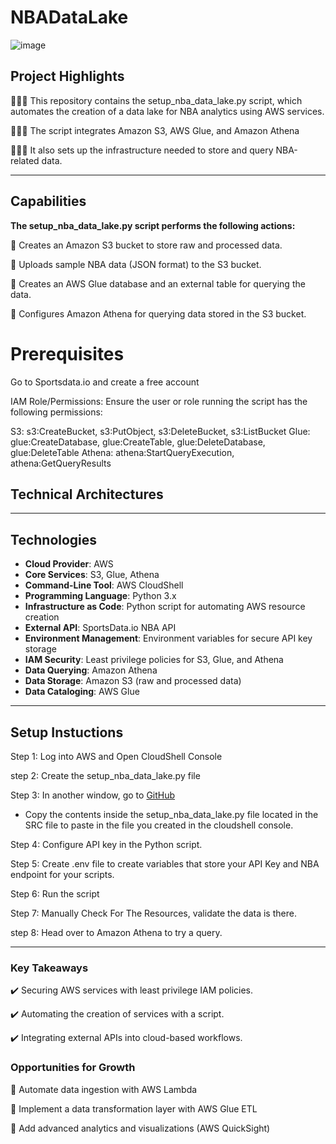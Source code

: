 # NBADataLake
![image](https://github.com/user-attachments/assets/da946492-8d8a-438e-8d3b-e3a00e43ad9f)

## **Project Highlights**
⛹🏾‍♀️ This repository contains the setup_nba_data_lake.py script, which automates the creation of a data lake for NBA analytics using AWS services. 

⛹🏾‍♀️ The script integrates Amazon S3, AWS Glue, and Amazon Athena

⛹🏾‍♀️ It also sets up the infrastructure needed to store and query NBA-related data.

---

## **Capabilities**
**The setup_nba_data_lake.py script performs the following actions:**

🔧 Creates an Amazon S3 bucket to store raw and processed data.

🔧 Uploads sample NBA data (JSON format) to the S3 bucket.

🔧 Creates an AWS Glue database and an external table for querying the data.

🔧 Configures Amazon Athena for querying data stored in the S3 bucket.

# Prerequisites

Go to Sportsdata.io and create a free account

IAM Role/Permissions: Ensure the user or role running the script has the following permissions:

S3: s3:CreateBucket, s3:PutObject, s3:DeleteBucket, s3:ListBucket
Glue: glue:CreateDatabase, glue:CreateTable, glue:DeleteDatabase, glue:DeleteTable
Athena: athena:StartQueryExecution, athena:GetQueryResults

## **Technical Architectures**



---

## **Technologies**
- **Cloud Provider**: AWS
- **Core Services**: S3, Glue, Athena
- **Command-Line Tool**: AWS CloudShell
- **Programming Language**: Python 3.x
- **Infrastructure as Code**: Python script for automating AWS resource creation
- **External API**: SportsData.io NBA API
- **Environment Management**: Environment variables for secure API key storage
- **IAM Security**: Least privilege policies for S3, Glue, and Athena
- **Data Querying**: Amazon Athena
- **Data Storage**: Amazon S3 (raw and processed data)
- **Data Cataloging**: AWS Glue


---

## **Setup Instuctions** 

Step 1: Log into AWS and Open CloudShell Console

step 2: Create the setup_nba_data_lake.py file

Step 3: In another window, go to [GitHub](https://github.com/MJaloui/NBADataLake)

  - Copy the contents inside the setup_nba_data_lake.py file located in the SRC file to paste in the file you created in the cloudshell 
    console.

Step 4: Configure API key in the Python script.

Step 5: Create .env file to create variables that store your API Key and NBA endpoint for your scripts.

Step 6: Run the script

Step 7: Manually Check For The Resources, validate the data is there.

step 8: Head over to Amazon Athena to try a query.

---

### **Key Takeaways**
✔️ Securing AWS services with least privilege IAM policies.

✔️ Automating the creation of services with a script.

✔️ Integrating external APIs into cloud-based workflows.


### **Opportunities for Growth**
🌱 Automate data ingestion with AWS Lambda

🌱 Implement a data transformation layer with AWS Glue ETL

🌱 Add advanced analytics and visualizations (AWS QuickSight)

